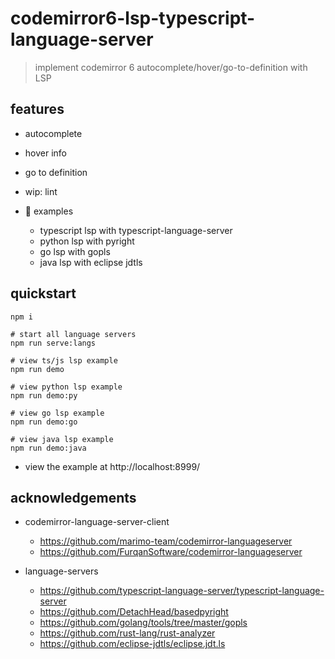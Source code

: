 # codemirror6-lsp-typescript-language-server

> implement codemirror 6 autocomplete/hover/go-to-definition with LSP

## features

- autocomplete
- hover info
- go to definition
- wip: lint

- 🌰 examples
  - typescript lsp with typescript-language-server
  - python lsp with pyright
  - go lsp with gopls
  - java lsp with eclipse jdtls

## quickstart

```shell
npm i

# start all language servers
npm run serve:langs

# view ts/js lsp example
npm run demo

# view python lsp example
npm run demo:py

# view go lsp example
npm run demo:go

# view java lsp example
npm run demo:java
```

- view the example at http://localhost:8999/

## acknowledgements

- codemirror-language-server-client
  - https://github.com/marimo-team/codemirror-languageserver
  - https://github.com/FurqanSoftware/codemirror-languageserver

- language-servers
  - https://github.com/typescript-language-server/typescript-language-server
  - https://github.com/DetachHead/basedpyright
  - https://github.com/golang/tools/tree/master/gopls
  - https://github.com/rust-lang/rust-analyzer
  - https://github.com/eclipse-jdtls/eclipse.jdt.ls
